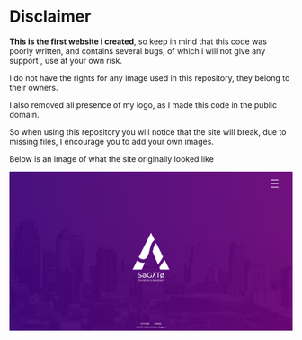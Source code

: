 # Disclaimer
**This is the first website i created**, so keep in mind that this code was poorly written, and contains several bugs, of which i will not give any support , use at your own risk.

I do not have the rights for any image used in this repository, they belong to their owners.

I also removed all presence of my logo, as I made this code in the public domain.

So when using this repository you will notice that the site will break, due to missing files, I encourage you to add your own images.

Below is an image of what the site originally looked like

![image](https://raw.githubusercontent.com/ArthurSegato/My-First-Website/master/Site.PNG)
